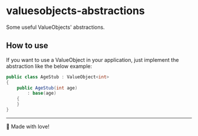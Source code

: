 # valuesobjects-abstractions
Some useful ValueObjects' abstractions.

## How to use

If you want to use a ValueObject in your application, just implement the abstraction like the below example:

```csharp
public class AgeStub : ValueObject<int>
{
    public AgeStub(int age)
        : base(age)
    {
    }
}
```


---
:green_heart: Made with love!
